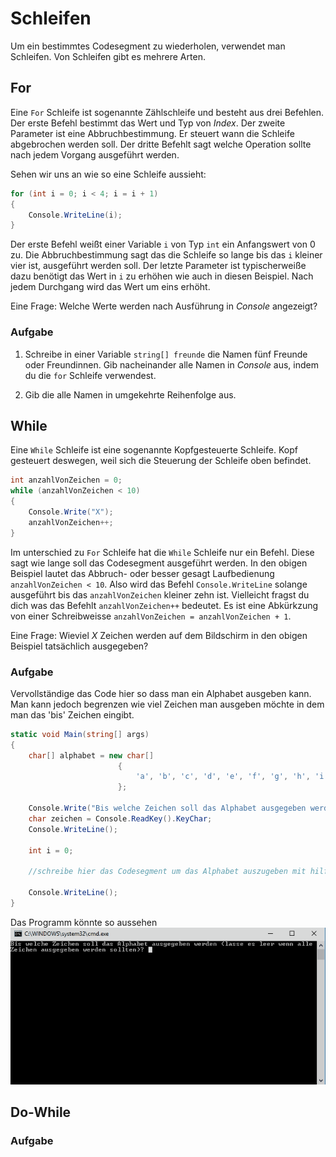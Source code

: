 ﻿# Schleifen
Um ein bestimmtes Codesegment zu wiederholen, verwendet man Schleifen. Von Schleifen gibt es mehrere Arten. 

## For

Eine ```For``` Schleife ist sogenannte Zählschleife und besteht aus drei Befehlen. Der erste Befehl bestimmt das Wert und Typ von _Index_. Der zweite Parameter ist eine Abbruchbestimmung. Er steuert wann die Schleife abgebrochen werden soll. Der dritte Befehlt sagt welche Operation sollte nach jedem Vorgang ausgeführt werden.

Sehen wir uns an wie so eine Schleife aussieht:

```csharp
for (int i = 0; i < 4; i = i + 1)
{
    Console.WriteLine(i);
}
```

Der erste Befehl weißt einer Variable ```i``` von Typ ```int``` ein Anfangswert von 0 zu. Die Abbruchbestimmung sagt das die Schleife so lange bis das ```i``` kleiner vier ist, ausgeführt werden soll. Der letzte Parameter ist typischerweiße dazu benötigt das Wert in ```i``` zu erhöhen wie auch in diesen Beispiel. Nach jedem Durchgang wird das Wert um eins erhöht. 

Eine Frage: Welche Werte werden nach Ausführung in _Console_ angezeigt?

### Aufgabe
 1) Schreibe in einer Variable ```string[] freunde``` die Namen fünf Freunde oder Freundinnen. Gib nacheinander alle Namen in _Console_ aus, indem du die ```for``` Schleife verwendest.

 2) Gib die alle Namen in umgekehrte Reihenfolge aus. 
## While

Eine ```While``` Schleife ist eine sogenannte Kopfgesteuerte Schleife. Kopf gesteuert deswegen, weil sich die Steuerung der Schleife oben befindet.

```csharp
int anzahlVonZeichen = 0;
while (anzahlVonZeichen < 10)
{
    Console.Write("X");
    anzahlVonZeichen++;
}
```

Im unterschied zu ```For``` Schleife hat die ```While``` Schleife nur ein Befehl. Diese sagt wie lange soll das Codesegment ausgeführt werden. In den obigen Beispiel lautet das Abbruch- oder besser gesagt Laufbedienung ```anzahlVonZeichen < 10```. Also wird das Befehl ``` Console.WriteLine ``` solange ausgeführt bis das ```anzahlVonZeichen``` kleiner zehn ist. Vielleicht fragst du dich was das Befehlt ```anzahlVonZeichen++``` bedeutet. Es ist eine Abkürkzung von einer Schreibweisse ```anzahlVonZeichen = anzahlVonZeichen + 1```.

Eine Frage: Wieviel _X_ Zeichen werden auf dem Bildschirm in den obigen Beispiel tatsächlich ausgegeben? 

### Aufgabe

Vervollständige das Code hier so dass man ein Alphabet ausgeben kann. Man kann jedoch begrenzen wie viel Zeichen man ausgeben möchte in dem man das 'bis' Zeichen eingibt.

```csharp
static void Main(string[] args)
{
    char[] alphabet = new char[]
                        {
                            'a', 'b', 'c', 'd', 'e', 'f', 'g', 'h', 'i', 'j', 'k', 'l', 'm', 'n', 'o', 'p', 'q', 'r', 's', 't', 'u', 'v', 'w', 'x', 'y', 'z', 'ä',  'ö',  'ü', 'ß'
                        };

    Console.Write("Bis welche Zeichen soll das Alphabet ausgegeben werden (lasse es leer wenn alle Zeichen ausgegeben werden sollten)? ");
    char zeichen = Console.ReadKey().KeyChar;
    Console.WriteLine();

    int i = 0;

    //schreibe hier das Codesegment um das Alphabet auszugeben mit hilfe eine While Schleife

    Console.WriteLine();
}

```

Das Programm könnte so aussehen
![Alphabet mit While Schleife](images/alphabet_with_while.gif)

## Do-While

### Aufgabe
